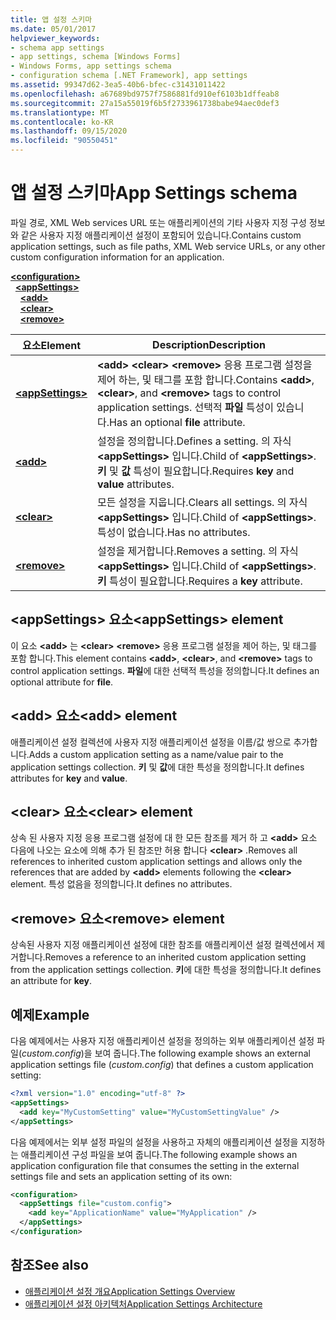 ```yaml
---
title: 앱 설정 스키마
ms.date: 05/01/2017
helpviewer_keywords:
- schema app settings
- app settings, schema [Windows Forms]
- Windows Forms, app settings schema
- configuration schema [.NET Framework], app settings
ms.assetid: 99347d62-3ea5-40b6-bfec-c31431011422
ms.openlocfilehash: a67689bd9757f7586881fd910ef6103b1dffeab8
ms.sourcegitcommit: 27a15a55019f6b5f2733961738babe94aec0def3
ms.translationtype: MT
ms.contentlocale: ko-KR
ms.lasthandoff: 09/15/2020
ms.locfileid: "90550451"
---
```

# <a name="app-settings-schema"></a><span data-ttu-id="938a1-102">앱 설정 스키마</span><span class="sxs-lookup"><span data-stu-id="938a1-102">App Settings schema</span></span>

<span data-ttu-id="938a1-103">파일 경로, XML Web services URL 또는 애플리케이션의 기타 사용자 지정 구성 정보와 같은 사용자 지정 애플리케이션 설정이 포함되어 있습니다.</span><span class="sxs-lookup"><span data-stu-id="938a1-103">Contains custom application settings, such as file paths, XML Web service URLs, or any other custom configuration information for an application.</span></span>

[**\<configuration>**](../configuration-element.md)\
&nbsp;&nbsp;[**\<appSettings>**](appsettings-element-for-configuration.md)\
&nbsp;&nbsp;&nbsp;&nbsp;[**\<add>**](add-element-for-appsettings.md)\
&nbsp;&nbsp;&nbsp;&nbsp;[**\<clear>**](clear-element-for-appsettings.md)\
&nbsp;&nbsp;&nbsp;&nbsp;[**\<remove>**](remove-element-for-appsettings.md)

| <span data-ttu-id="938a1-104">요소</span><span class="sxs-lookup"><span data-stu-id="938a1-104">Element</span></span> | <span data-ttu-id="938a1-105">Description</span><span class="sxs-lookup"><span data-stu-id="938a1-105">Description</span></span> |
| ------- | ----------- |
| [**\<appSettings>**](appsettings-element-for-configuration.md) | <span data-ttu-id="938a1-106">**\<add>** **\<clear>** **\<remove>** 응용 프로그램 설정을 제어 하는, 및 태그를 포함 합니다.</span><span class="sxs-lookup"><span data-stu-id="938a1-106">Contains **\<add>**, **\<clear>**, and **\<remove>** tags to control application settings.</span></span> <span data-ttu-id="938a1-107">선택적 **파일** 특성이 있습니다.</span><span class="sxs-lookup"><span data-stu-id="938a1-107">Has an optional **file** attribute.</span></span> |
| [**\<add>**](add-element-for-appsettings.md) | <span data-ttu-id="938a1-108">설정을 정의합니다.</span><span class="sxs-lookup"><span data-stu-id="938a1-108">Defines a setting.</span></span> <span data-ttu-id="938a1-109">의 자식 **\<appSettings>** 입니다.</span><span class="sxs-lookup"><span data-stu-id="938a1-109">Child of **\<appSettings>**.</span></span> <span data-ttu-id="938a1-110">**키** 및 **값** 특성이 필요합니다.</span><span class="sxs-lookup"><span data-stu-id="938a1-110">Requires **key** and **value** attributes.</span></span> |
| [**\<clear>**](clear-element-for-appsettings.md) | <span data-ttu-id="938a1-111">모든 설정을 지웁니다.</span><span class="sxs-lookup"><span data-stu-id="938a1-111">Clears all settings.</span></span> <span data-ttu-id="938a1-112">의 자식 **\<appSettings>** 입니다.</span><span class="sxs-lookup"><span data-stu-id="938a1-112">Child of **\<appSettings>**.</span></span> <span data-ttu-id="938a1-113">특성이 없습니다.</span><span class="sxs-lookup"><span data-stu-id="938a1-113">Has no attributes.</span></span> |
| [**\<remove>**](remove-element-for-appsettings.md) | <span data-ttu-id="938a1-114">설정을 제거합니다.</span><span class="sxs-lookup"><span data-stu-id="938a1-114">Removes a setting.</span></span> <span data-ttu-id="938a1-115">의 자식 **\<appSettings>** 입니다.</span><span class="sxs-lookup"><span data-stu-id="938a1-115">Child of **\<appSettings>**.</span></span> <span data-ttu-id="938a1-116">**키** 특성이 필요합니다.</span><span class="sxs-lookup"><span data-stu-id="938a1-116">Requires a **key** attribute.</span></span> |

## <a name="appsettings-element"></a><span data-ttu-id="938a1-117">\<appSettings> 요소</span><span class="sxs-lookup"><span data-stu-id="938a1-117">\<appSettings> element</span></span>

<span data-ttu-id="938a1-118">이 요소 **\<add>** 는 **\<clear>** **\<remove>** 응용 프로그램 설정을 제어 하는, 및 태그를 포함 합니다.</span><span class="sxs-lookup"><span data-stu-id="938a1-118">This element contains **\<add>**, **\<clear>**, and **\<remove>** tags to control application settings.</span></span> <span data-ttu-id="938a1-119">**파일**에 대한 선택적 특성을 정의합니다.</span><span class="sxs-lookup"><span data-stu-id="938a1-119">It defines an optional attribute for **file**.</span></span>

## <a name="add-element"></a><span data-ttu-id="938a1-120">\<add> 요소</span><span class="sxs-lookup"><span data-stu-id="938a1-120">\<add> element</span></span>

<span data-ttu-id="938a1-121">애플리케이션 설정 컬렉션에 사용자 지정 애플리케이션 설정을 이름/값 쌍으로 추가합니다.</span><span class="sxs-lookup"><span data-stu-id="938a1-121">Adds a custom application setting as a name/value pair to the application settings collection.</span></span> <span data-ttu-id="938a1-122">**키** 및 **값**에 대한 특성을 정의합니다.</span><span class="sxs-lookup"><span data-stu-id="938a1-122">It defines attributes for **key** and **value**.</span></span>

## <a name="clear-element"></a><span data-ttu-id="938a1-123">\<clear> 요소</span><span class="sxs-lookup"><span data-stu-id="938a1-123">\<clear> element</span></span>

<span data-ttu-id="938a1-124">상속 된 사용자 지정 응용 프로그램 설정에 대 한 모든 참조를 제거 하 고 **\<add>** 요소 다음에 나오는 요소에 의해 추가 된 참조만 허용 합니다 **\<clear>** .</span><span class="sxs-lookup"><span data-stu-id="938a1-124">Removes all references to inherited custom application settings and allows only the references that are added by **\<add>** elements following the **\<clear>** element.</span></span> <span data-ttu-id="938a1-125">특성 없음을 정의합니다.</span><span class="sxs-lookup"><span data-stu-id="938a1-125">It defines no attributes.</span></span>

## <a name="remove-element"></a><span data-ttu-id="938a1-126">\<remove> 요소</span><span class="sxs-lookup"><span data-stu-id="938a1-126">\<remove> element</span></span>

<span data-ttu-id="938a1-127">상속된 사용자 지정 애플리케이션 설정에 대한 참조를 애플리케이션 설정 컬렉션에서 제거합니다.</span><span class="sxs-lookup"><span data-stu-id="938a1-127">Removes a reference to an inherited custom application setting from the application settings collection.</span></span> <span data-ttu-id="938a1-128">**키**에 대한 특성을 정의합니다.</span><span class="sxs-lookup"><span data-stu-id="938a1-128">It defines an attribute for **key**.</span></span>

## <a name="example"></a><span data-ttu-id="938a1-129">예제</span><span class="sxs-lookup"><span data-stu-id="938a1-129">Example</span></span>

<span data-ttu-id="938a1-130">다음 예제에서는 사용자 지정 애플리케이션 설정을 정의하는 외부 애플리케이션 설정 파일(*custom.config*)을 보여 줍니다.</span><span class="sxs-lookup"><span data-stu-id="938a1-130">The following example shows an external application settings file (*custom.config*) that defines a custom application setting:</span></span>

```xml
<?xml version="1.0" encoding="utf-8" ?>
<appSettings>
  <add key="MyCustomSetting" value="MyCustomSettingValue" />
</appSettings>
```

<span data-ttu-id="938a1-131">다음 예제에서는 외부 설정 파일의 설정을 사용하고 자체의 애플리케이션 설정을 지정하는 애플리케이션 구성 파일을 보여 줍니다.</span><span class="sxs-lookup"><span data-stu-id="938a1-131">The following example shows an application configuration file that consumes the setting in the external settings file and sets an application setting of its own:</span></span>

```xml
<configuration>
  <appSettings file="custom.config">
    <add key="ApplicationName" value="MyApplication" />
  </appSettings>
</configuration>
```

## <a name="see-also"></a><span data-ttu-id="938a1-132">참조</span><span class="sxs-lookup"><span data-stu-id="938a1-132">See also</span></span>

- [<span data-ttu-id="938a1-133">애플리케이션 설정 개요</span><span class="sxs-lookup"><span data-stu-id="938a1-133">Application Settings Overview</span></span>](/dotnet/desktop/winforms/advanced/application-settings-overview)
- [<span data-ttu-id="938a1-134">애플리케이션 설정 아키텍처</span><span class="sxs-lookup"><span data-stu-id="938a1-134">Application Settings Architecture</span></span>](/dotnet/desktop/winforms/advanced/application-settings-architecture)
